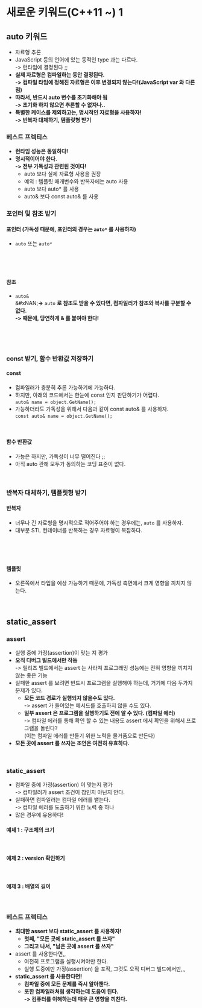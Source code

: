 # 새로운 키워드(C++11 \~) 1

## auto 키워드

* 자료형 추론&#x20;
* JavaScript 등의 언어에 있는 동적인 type 과는 다르다. \
  -> 런타임에 결정된다 ;;&#x20;
* **실제 자료형은 컴파일하는 동안 결정된다.** \
  **-> 컴파일 타임에 정해진 자료형은 이후 변경되지 않는다!(JavaScript var 와 다른 점)**
* **따라서, 반드시 auto 변수를 초기화해야 됨**\
  **-> 초기화 하지 않으면 추론할 수 없자나..**&#x20;
* **특별한 케이스를 제외하고는, 명시적인 자료형을 사용하자!**\
  **-> 반복자 대체하기, 템플릿형 받기**

### **베스트 프렉티스**&#x20;

* **런타임 성능은 동일하다!**
* **명시적이어야 한다.** \
  **-> 전부 가독성과 관련된 것이다!**
  * auto 보다 실제 자료형 사용을 권장
  * 예외 : 템플릿 매개변수와 반복자에는 auto 사용
  * auto 보다 auto\* 를 사용&#x20;
  * auto& 보다 const auto& 를 사용

### 포인터 및 참조 받기

#### 포인터 (가독성 때문에, 포인터의 경우는 `auto*` 를 사용하자)

* `auto` 또는 `auto*`

<figure><img src="../../../.gitbook/assets/스크린샷 2024-04-13 16.58.36.png" alt=""><figcaption></figcaption></figure>

<figure><img src="../../../.gitbook/assets/스크린샷 2024-04-13 17.00.31.png" alt=""><figcaption></figcaption></figure>

#### 참조&#x20;

* `auto&`\
  &#xNAN;**->** `auto` **로 참조도 받을 수 있다면, 컴파일러가 참조와 복사를 구분할 수 없다.** \
  **-> 때문에, 당연하게 & 를 붙여야 한다!**

<figure><img src="../../../.gitbook/assets/스크린샷 2024-04-13 17.03.01.png" alt=""><figcaption></figcaption></figure>

<figure><img src="../../../.gitbook/assets/스크린샷 2024-04-13 17.03.22.png" alt=""><figcaption></figcaption></figure>

### const 받기, 함수 반환값 저장하기&#x20;

#### const&#x20;

* 컴파일러가 충분히 추론 가능하기에 가능하다.&#x20;
* 하지만, 아래의 코드에서는 한눈에 const 인지 판단하기가 어렵다. \
  `auto& name = object.GetName();`
* 가능하더라도 가독성을 위해서 다음과 같이 const auto& 를 사용하자.\
  `const auto& name = object.GetName();`

<figure><img src="../../../.gitbook/assets/스크린샷 2024-04-13 17.12.34.png" alt=""><figcaption></figcaption></figure>

#### 함수 반환값

* 가능은 하지만, 가독성이 너무 떨어진다 ;;&#x20;
* 아직 auto 관해 모두가 동의하는 코딩 표준이 없다.

<figure><img src="../../../.gitbook/assets/스크린샷 2024-04-13 17.18.15.png" alt=""><figcaption></figcaption></figure>

### 반복자 대체하기, 템플릿형 받기

#### 반복자

* 너무나 긴 자료형을 명시적으로 적어주어야 하는 경우에는, `auto` 를 사용하자.&#x20;
* 대부분 STL 컨테이너를 반복하는 경우 자료형이 복잡하다.&#x20;

<figure><img src="../../../.gitbook/assets/스크린샷 2024-04-13 17.20.20.png" alt=""><figcaption></figcaption></figure>

<figure><img src="../../../.gitbook/assets/스크린샷 2024-04-13 17.21.35.png" alt=""><figcaption></figcaption></figure>

#### 템플릿&#x20;

* 오른쪽에서 타입을 예상 가능하기 때문에, 가독성 측면에서 크게 영향을 끼치지 않는다.&#x20;

<figure><img src="../../../.gitbook/assets/스크린샷 2024-04-13 17.23.46.png" alt=""><figcaption></figcaption></figure>

## static\_assert&#x20;

### assert&#x20;

* 실행 중에 가정(assertion)이 맞는 지 평가&#x20;
* **오직 디버그 빌드에서만 작동** \
  -> 릴리즈 빌드에서는 assert 는 사라져 프로그래밍 성능에는 전혀 영향을 끼치지 않는 좋은 기능
* 실패한 assert 를 보려면 반드시 프로그램을 실행해야 하는데, 거기에 다음 두가지 문제가 있다.&#x20;
  * **모든 코드 경로가 실행되지 않을수도 있다.** \
    -> assert 가 들어있는 메서드를 호출하지 않을 수도 있다.&#x20;
  * **일부 assert 은 프로그램을 실행하기도 전에 알 수 있다. (컴파일 에러)**\
    -> 컴파일 에러를 통해 확인 할 수 있는 내용도 assert 에서 확인을 위해서 프로그램을 돌린다?\
    (이는 컴파일 에러를 만들기 위한 노력을 물거품으로 만든다)
* **모든 곳에 assert 를 쓰자는 조언은 여전히 유효하다.**

<figure><img src="../../../.gitbook/assets/스크린샷 2024-04-13 17.38.16.png" alt=""><figcaption></figcaption></figure>

### static\_assert

* 컴파일 중에 가정(assertion) 이 맞는지 평가 \
  -> 컴파일러가 assert 조건이 참인지 아닌지 안다.&#x20;
* 실패하면 컴파일러는 컴파일 에러를 뱉는다. \
  -> 컴파일 에러를 도출하기 위한 노력 중 하나
* 많은 경우에 유용하다!

#### 예제 1 : 구조체의 크기&#x20;

<figure><img src="../../../.gitbook/assets/스크린샷 2024-04-13 17.49.50.png" alt=""><figcaption></figcaption></figure>

#### 예제 2 : version 확인하기&#x20;

<figure><img src="../../../.gitbook/assets/스크린샷 2024-04-13 17.50.44.png" alt=""><figcaption></figcaption></figure>

#### 예제 3 : 배열의 길이&#x20;

<figure><img src="../../../.gitbook/assets/스크린샷 2024-04-13 17.52.54.png" alt=""><figcaption></figcaption></figure>

### 베스트 프랙티스

* **최대한 assert 보다 static\_assert 를 사용하자!**
  * **첫째, "모든 곳에 static\_assert 를 쓰자"**
  * **그리고 나서, "남은 곳에 assert 를 쓰자"**
* assert 를 사용한다면,,
  * 여전히 프로그램을 실행시켜야만 한다.&#x20;
  * 실행 도중에만 가정(assertion) 을 포작, 그것도 오직 디버그 빌드에서만,,,&#x20;
* **static\_assert 를 사용한다면!**
  * **컴파일 중에 모든 문제를 즉시 알아챈다.**&#x20;
  * **또한 컴파일러처럼 생각하는데 도움이 된다.** \
    **-> 컴퓨터를 이해하는데 매우 큰 영향을 끼친다.**&#x20;
